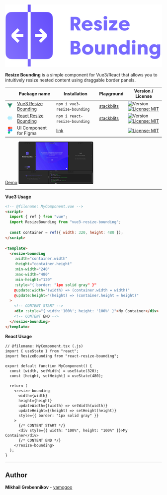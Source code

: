 ![image](./shared/images/resize-bounding-w-descriptor.svg)

**Resize Bounding** is a simple component for Vue3/React that allows you to intuitively resize nested content using draggable border panels.

|                                         | Package name                                                           | Installation                                                     | Playground             | Version / License                                                                                                                             |
| --------------------------------------- | ---------------------------------------------------------------------- | ---------------------------------------------------------------- | ---------------------- | --------------------------------------------------------------------------------------------------------------------------------------------- |
| ![image](/shared/images/vue-logo.svg)   | [Vue3 Resize Bounding](/packages/vue/vue3-resize-bounding/README.md)   | `npm i vue3-resize-bounding`                                     | [stackblits](https://) | ![Version](https://img.shields.io/badge/version-2.0.1-green) [![License: MIT](https://img.shields.io/badge/License-MIT-green.svg)](./LICENSE) |
| ![image](/shared/images/react-logo.svg) | [React Resize Bounding](/packages/vue/react-resize-bounding/README.md) | `npm i react-resize-bounding`                                    | [stackblits](https://) | ![Version](https://img.shields.io/badge/version-1.0.1-blue) [![License: MIT](https://img.shields.io/badge/License-MIT-blue.svg)](./LICENSE)   |
| ![image](/shared/images/figma-logo.svg) | UI Component for Figma                                                 | [link](https://www.figma.com/community/file/1392603830584852243) |                        | [![License: MIT](https://img.shields.io/badge/License-CCBY4.0-red.svg)](https://creativecommons.org/licenses/by/4.0/)                         |

[Demo](https://vue3-resize-bounding.netlify.app/)
![image](./shared/images/resize-bounding.gif)

---

**Vue3 Usage**

```html
<!-- @filename: MyComponent.vue -->
<script>
  import { ref } from "vue";
  import ResizeBounding from "vue3-resize-bounding";

  const container = ref({ width: 320, height: 480 });
</script>

<template>
  <resize-bounding
    :width="container.width"
    :height="container.height"
    :min-width="240"
    :max-width="480"
    :min-height="120"
    :style="{ border: "1px solid gray" }"
    @update:width="(width) => (container.width = width)"
    @update:height="(height) => (container.height = height)"
  >
    <!-- CONTENT START -->
    <div :style="{ width:'100%'; height: '100%' }">My Container</div>
    <!-- CONTENT END -->
  </resize-bounding>
</template>
```

**React Usage**

```tsx
// @filename: MyComponent.tsx (.js)
import { useState } from "react";
import ResizeBounding from "react-resize-bounding";

export default function MyComponent() {
  const [width, setWidth] = useState(320);
  const [height, setHeight] = useState(480);

  return (
    <resize-bounding
      width={width}
      height={height}
      updateWidth={(width) => setWidth(width)}
      updateHeight={(height) => setHeight(height)}
      style={{ border: "1px solid gray" }}
    >
      {/* CONTENT START */}
      <div style={{ width: "100%", height: "100%" }}>My Container</div>
      {/* CONTENT END */}
    </resize-bounding>
  );
}
```

---

## Author

**Mikhail Grebennikov** - [yamogoo](https://github.com/yamogoo)
